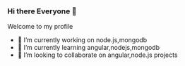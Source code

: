 ### Hi there Everyone 👋

Welcome to my profile

- 🔭 I’m currently working on node.js,mongodb
- 🌱 I’m currently learning angular,nodejs,mongodb
- 👯 I’m looking to collaborate on angular,node.js projects


<!--
**kapilG0/kapilG0** is a ✨ _special_ ✨ repository because its `README.md` (this file) appears on your GitHub profile.

Here are some ideas to get you started:

- 🔭 I’m currently working on node.js,mongodb
- 🌱 I’m currently learning angular,nodejs,mongodb
- 👯 I’m looking to collaborate on angular,node.js projects
- 🤔 I’m looking for help with ...
- 💬 Ask me about ...
- 📫 How to reach me: ...
- 😄 Pronouns: ...
- ⚡ Fun fact: ...
-->
